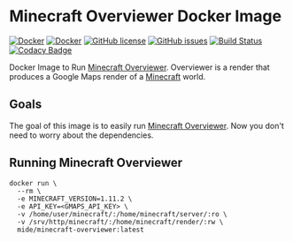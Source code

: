# Minecraft Overviewer Docker Image

[![Docker](https://img.shields.io/docker/pulls/mide/minecraft-overviewer.svg)](https://hub.docker.com/r/mide/minecraft-overviewer/) [![Docker](https://img.shields.io/docker/stars/mide/minecraft-overviewer.svg)](https://hub.docker.com/r/mide/minecraft-overviewer/) [![GitHub license](https://img.shields.io/badge/license-MIT-blue.svg)](https://raw.githubusercontent.com/mide/minecraft-overviewer/master/LICENSE) [![GitHub issues](https://img.shields.io/github/issues/mide/minecraft-overviewer.svg)](https://github.com/mide/minecraft-overviewer/issues) [![Build Status](https://travis-ci.org/mide/minecraft-overviewer.svg?branch=master)](https://travis-ci.org/mide/minecraft-overviewer) [![Codacy Badge](https://api.codacy.com/project/badge/Grade/2cbd7097dc6942dbb0cd44c33cd3dc39)](https://www.codacy.com/app/mide/minecraft-overviewer?utm_source=github.com&amp;utm_medium=referral&amp;utm_content=mide/minecraft-overviewer&amp;utm_campaign=Badge_Grade)

Docker Image to Run [Minecraft Overviewer](https://overviewer.org/). Overviewer is a render that produces a Google Maps render of a [Minecraft](https://minecraft.net/en/) world.

## Goals

The goal of this image is to easily run [Minecraft Overviewer](https://overviewer.org/). Now you don't need to worry about the dependencies.

## Running Minecraft Overviewer

```
docker run \
  --rm \
  -e MINECRAFT_VERSION=1.11.2 \
  -e API_KEY=<GMAPS_API_KEY> \
  -v /home/user/minecraft/:/home/minecraft/server/:ro \
  -v /srv/http/minecraft/:/home/minecraft/render/:rw \
  mide/minecraft-overviewer:latest
```
